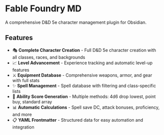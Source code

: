 # Fable Foundry MD

A comprehensive D&D 5e character management plugin for Obsidian.

## Features

- 🎭 **Complete Character Creation** - Full D&D 5e character creation with all classes, races, and backgrounds
- 📈 **Level Advancement** - Experience tracking and automatic level-up features  
- ⚔️ **Equipment Database** - Comprehensive weapons, armor, and gear with full stats
- ✨ **Spell Management** - Spell database with filtering and class-specific lists
- 🎲 **Ability Score Generation** - Multiple methods: 4d6 drop lowest, point buy, standard array
- 📊 **Automatic Calculations** - Spell save DC, attack bonuses, proficiency, and more
- 📋 **YAML Frontmatter** - Structured data for easy automation and integration
